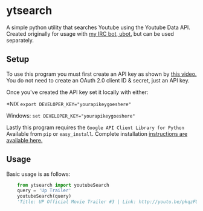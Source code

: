 ytsearch
========

A simple python utility that searches Youtube using the Youtube Data API. 
Created originally for usage with [my IRC bot, ubot.][1] but can be used separately.

Setup
--------

To use this program you must first create an API key as shown by [this video.][2]
You do not need to create an OAuth 2.0 client ID & secret, just an API key.

Once you've created the API key set it locally with either:

*NIX `export DEVELOPER_KEY="yourapikeygoeshere"`

Windows: `set DEVELOPER_KEY="yourapikeygoeshere"`

Lastly this program requires the `Google API Client Library for Python`
Available from `pip` or `easy_install`. Complete installation [instructions are available here.][3]
 
Usage
---------

Basic usage is as follows:
```python
	from ytsearch import youtubeSearch
	query = 'Up Trailer'
	youtubeSearch(query)
	'Title: UP Official Movie Trailer #3 | Link: http://youtu.be/pkqzFUhGPJg'
```

[1]: https://github.com/sleepyotaku/ubot/
[2]: https://www.youtube.com/watch?v=Im69kzhpR3I
[3]: https://developers.google.com/api-client-library/python/start/installation
